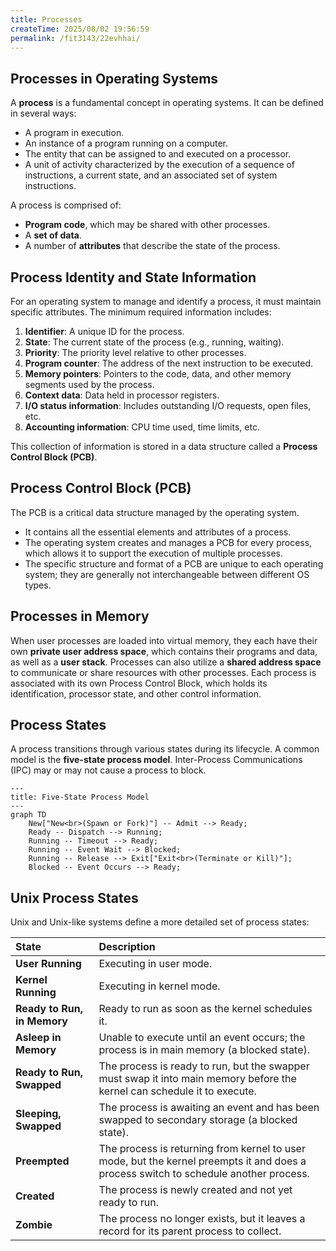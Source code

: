 ```yaml
---
title: Processes
createTime: 2025/08/02 19:56:59
permalink: /fit3143/22evhhai/
---
```


## Processes in Operating Systems

A **process** is a fundamental concept in operating systems. It can be defined in several ways:

  * A program in execution.
  * An instance of a program running on a computer.
  * The entity that can be assigned to and executed on a processor.
  * A unit of activity characterized by the execution of a sequence of instructions, a current state, and an associated set of system instructions.

A process is comprised of:

  * **Program code**, which may be shared with other processes.
  * A **set of data**.
  * A number of **attributes** that describe the state of the process.


## Process Identity and State Information

For an operating system to manage and identify a process, it must maintain specific attributes. The minimum required information includes:

1.  **Identifier**: A unique ID for the process.
2.  **State**: The current state of the process (e.g., running, waiting).
3.  **Priority**: The priority level relative to other processes.
4.  **Program counter**: The address of the next instruction to be executed.
5.  **Memory pointers**: Pointers to the code, data, and other memory segments used by the process.
6.  **Context data**: Data held in processor registers.
7.  **I/O status information**: Includes outstanding I/O requests, open files, etc.
8.  **Accounting information**: CPU time used, time limits, etc.

This collection of information is stored in a data structure called a **Process Control Block (PCB)**.


## Process Control Block (PCB)

The PCB is a critical data structure managed by the operating system.

  * It contains all the essential elements and attributes of a process.
  * The operating system creates and manages a PCB for every process, which allows it to support the execution of multiple processes.
  * The specific structure and format of a PCB are unique to each operating system; they are generally not interchangeable between different OS types.


## Processes in Memory

When user processes are loaded into virtual memory, they each have their own **private user address space**, which contains their programs and data, as well as a **user stack**. Processes can also utilize a **shared address space** to communicate or share resources with other processes. Each process is associated with its own Process Control Block, which holds its identification, processor state, and other control information.


## Process States

A process transitions through various states during its lifecycle. A common model is the **five-state process model**. Inter-Process Communications (IPC) may or may not cause a process to block.

```mermaid
---
title: Five-State Process Model
---
graph TD
    New["New<br>(Spawn or Fork)"] -- Admit --> Ready;
    Ready -- Dispatch --> Running;
    Running -- Timeout --> Ready;
    Running -- Event Wait --> Blocked;
    Running -- Release --> Exit["Exit<br>(Terminate or Kill)"];
    Blocked -- Event Occurs --> Ready;
```

## Unix Process States

Unix and Unix-like systems define a more detailed set of process states:

| State | Description |
| :--- | :--- |
| **User Running** | Executing in user mode. |
| **Kernel Running** | Executing in kernel mode. |
| **Ready to Run, in Memory**| Ready to run as soon as the kernel schedules it. |
| **Asleep in Memory** | Unable to execute until an event occurs; the process is in main memory (a blocked state). |
| **Ready to Run, Swapped** | The process is ready to run, but the swapper must swap it into main memory before the kernel can schedule it to execute. |
| **Sleeping, Swapped** | The process is awaiting an event and has been swapped to secondary storage (a blocked state). |
| **Preempted** | The process is returning from kernel to user mode, but the kernel preempts it and does a process switch to schedule another process. |
| **Created** | The process is newly created and not yet ready to run. |
| **Zombie** | The process no longer exists, but it leaves a record for its parent process to collect. |